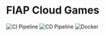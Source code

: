# FIAP Cloud Games

![CI Pipeline](https://github.com/drbcannon/FIAPCloudGames/workflows/CI%20Pipeline/badge.svg)
![CD Pipeline](https://github.com/drbcannon/FIAPCloudGames/workflows/CD%20Pipeline/badge.svg)
![Docker](https://img.shields.io/docker/automated/seu_usuario/fiap-cloud-games)